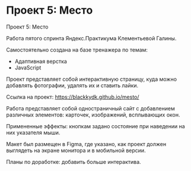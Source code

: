 # Проект 5: Место

Проект 5: Место

Работа пятого спринта Яндекс.Практикума Клементьевой Галины.

Самостоятельно создана на базе тренажера по темам:
- Адаптивная верстка
- JavaScript

Проект представляет собой интерактивную страницу, куда можно добавлять фотографии, удалять их и ставить лайки.

Ссылка на проект: https://blackkydk.github.io/mesto/

Работа представляет собой одностраничный сайт с добавлением различных элементов: карточек, изображений, всплывающих окон.

Примененные эффекты: кнопкам задано состояние при наведении на них указателя мыши.

Макет был размещен в Figma, где указано, как проект должен выглядеть на экране монитора и в мобильной версии.

Планы по доработке: добавить больше интерактива.
